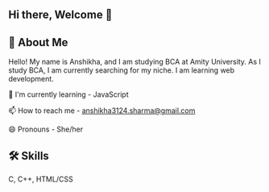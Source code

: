 ## Hi there, Welcome 👋

## 🚀 About Me
Hello! My name is Anshikha, and I am studying BCA at Amity University. As I study BCA, I am currently searching for my niche. I am learning web development.

🧠 I'm currently learning - JavaScript

📫 How to reach me - [anshikha3124.sharma@gmail.com](mailto:anshikha3124.sharma@gmail.com)

😄 Pronouns - She/her

## 🛠 Skills
C, C++, HTML/CSS

